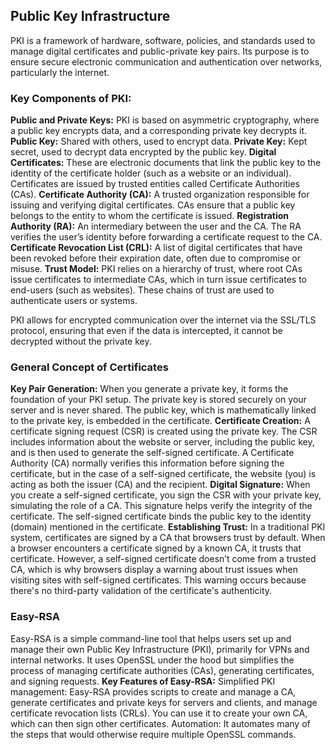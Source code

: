 ## **Public Key Infrastructure**
PKI is a framework of hardware, software, policies, and standards used to manage digital certificates and public-private key pairs. Its purpose is to ensure secure electronic communication and authentication over networks, particularly the internet.
### Key Components of PKI:
**Public and Private Keys:** PKI is based on asymmetric cryptography, where a public key encrypts data, and a corresponding private key decrypts it.
**Public Key:** Shared with others, used to encrypt data.
**Private Key:** Kept secret, used to decrypt data encrypted by the public key.
**Digital Certificates:** These are electronic documents that link the public key to the identity of the certificate holder (such as a website or an individual). Certificates are issued by trusted entities called Certificate Authorities (CAs).
**Certificate Authority (CA):** A trusted organization responsible for issuing and verifying digital certificates. CAs ensure that a public key belongs to the entity to whom the certificate is issued.
**Registration Authority (RA):** An intermediary between the user and the CA. The RA verifies the user’s identity before forwarding a certificate request to the CA.
**Certificate Revocation List (CRL):** A list of digital certificates that have been revoked before their expiration date, often due to compromise or misuse.
**Trust Model:** PKI relies on a hierarchy of trust, where root CAs issue certificates to intermediate CAs, which in turn issue certificates to end-users (such as websites). These chains of trust are used to authenticate users or systems.

PKI allows for encrypted communication over the internet via the SSL/TLS protocol, ensuring that even if the data is intercepted, it cannot be decrypted without the private key.

### General Concept of Certificates
**Key Pair Generation:**
When you generate a private key, it forms the foundation of your PKI setup.
The private key is stored securely on your server and is never shared.
The public key, which is mathematically linked to the private key, is embedded in the certificate.
**Certificate Creation:**
A certificate signing request (CSR) is created using the private key. The CSR includes information about the website or server, including the public key, and is then used to generate the self-signed certificate.
A Certificate Authority (CA) normally verifies this information before signing the certificate, but in the case of a self-signed certificate, the website (you) is acting as both the issuer (CA) and the recipient.
**Digital Signature:**
When you create a self-signed certificate, you sign the CSR with your private key, simulating the role of a CA. This signature helps verify the integrity of the certificate.
The self-signed certificate binds the public key to the identity (domain) mentioned in the certificate.
**Establishing Trust:**
In a traditional PKI system, certificates are signed by a CA that browsers trust by default. When a browser encounters a certificate signed by a known CA, it trusts that certificate.
However, a self-signed certificate doesn’t come from a trusted CA, which is why browsers display a warning about trust issues when visiting sites with self-signed certificates. This warning occurs because there's no third-party validation of the certificate's authenticity.

### **Easy-RSA**
Easy-RSA is a simple command-line tool that helps users set up and manage their own Public Key Infrastructure (PKI), primarily for VPNs and internal networks. It uses OpenSSL under the hood but simplifies the process of managing certificate authorities (CAs), generating certificates, and signing requests.
**Key Features of Easy-RSA:**
Simplified PKI management: Easy-RSA provides scripts to create and manage a CA, generate certificates and private keys for servers and clients, and manage certificate revocation lists (CRLs). You can use it to create your own CA, which can then sign other certificates.
Automation: It automates many of the steps that would otherwise require multiple OpenSSL commands.
